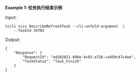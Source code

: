 **Example 1: 任务执行结束示例**



Input: 

```
tccli tcss DescribeRefreshTask --cli-unfold-argument  \
    --TaskId 34702
```

Output: 
```
{
    "Response": {
        "RequestId": "ed202021-696e-4c03-a726-ca459c47c4ea",
        "TaskStatus": "Task_Finish"
    }
}
```

